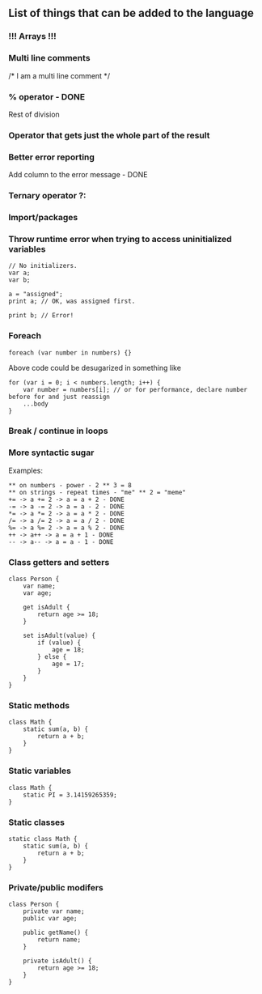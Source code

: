 ## List of things that can be added to the language

### !!! Arrays !!!

### Multi line comments
/* 
I am a multi line comment
*/

### % operator - DONE
Rest of division

### Operator that gets just the whole part of the result

### Better error reporting
Add column to the error message - DONE

### Ternary operator ?:

### Import/packages

### Throw runtime error when trying to access uninitialized variables
```mda
// No initializers.
var a;
var b;

a = "assigned";
print a; // OK, was assigned first.

print b; // Error!
```

### Foreach
```mda
foreach (var number in numbers) {}
```
Above code could be desugarized in something like
```mda
for (var i = 0; i < numbers.length; i++) {
    var number = numbers[i]; // or for performance, declare number before for and just reassign
    ...body
}
```

### Break / continue in loops

### More syntactic sugar
Examples:
```plaintext
** on numbers - power - 2 ** 3 = 8
** on strings - repeat times - "me" ** 2 = "meme"
+= -> a += 2 -> a = a + 2 - DONE
-= -> a -= 2 -> a = a - 2 - DONE
*= -> a *= 2 -> a = a * 2 - DONE
/= -> a /= 2 -> a = a / 2 - DONE
%= -> a %= 2 -> a = a % 2 - DONE
++ -> a++ -> a = a + 1 - DONE
-- -> a-- -> a = a - 1 - DONE
```

### Class getters and setters
```mda
class Person {
    var name;
    var age;

    get isAdult {
        return age >= 18;
    }

    set isAdult(value) {
        if (value) {
            age = 18;
        } else {
            age = 17;
        }
    }
}
```

### Static methods
```mda
class Math {
    static sum(a, b) {
        return a + b;
    }
}
```

### Static variables
```mda
class Math {
    static PI = 3.14159265359;
}
```

### Static classes
```mda
static class Math {
    static sum(a, b) {
        return a + b;
    }
}
```

### Private/public modifers
```mda
class Person {
    private var name;
    public var age;
    
    public getName() {
        return name;
    }
    
    private isAdult() {
        return age >= 18;
    }
}
```
